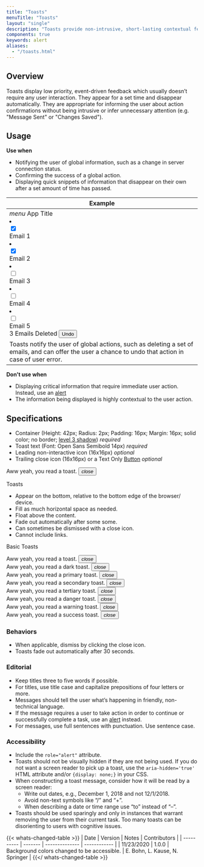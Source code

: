 ```yaml
---
title: "Toasts"
menuTitle: "Toasts"
layout: "single"
description: "Toasts provide non-intrusive, short-lasting contextual feedback to the user."
components: true
keywords: alert
aliases:
  - "/toasts.html"
---
```


## Overview

Toasts display low priority, event-driven feedback which usually doesn’t require any user interaction. They appear for a set time and disappear automatically. They are appropriate for informing the user about action confirmations without being intrusive or infer unnecessary attention (e.g. "Message Sent" or "Changes Saved").

## Usage

**Use when**

- Notifying the user of global information, such as a change in server connection status.
- Confirming the success of a global action.
- Displaying quick snippets of information that disappear on their own after a set amount of time has passed.

<table class="table table-bordered bg-white">
  <thead class="thead-light">
    <tr>
      <th scope="col">Example</th>
    </tr>
  </thead>
  <tbody>
    <tr>
      <td scope="row">
        <div class="border position-relative">
          <div class="p-3 bg-primary text-white d-flex">
            <i class="material-icons">menu</i>
            <span class="h1 text-white ml-3 mb-0">App Title</span>
          </div>
          <div class="p-3">
            <div class="list-group">
              <li class="list-group-item active list-item-left-control">
                <div class="custom-control custom-checkbox">
                  <input
                    type="checkbox"
                    checked
                    class="custom-control-input"
                    id="email1"
                    name="email1"
                  />
                  <label class="custom-control-label" for="email1"></label>
                </div>
                <span>Email 1</span>
              </li>
              <li class="list-group-item active list-item-left-control">
                <div class="custom-control custom-checkbox">
                  <input
                    type="checkbox"
                    checked
                    class="custom-control-input"
                    id="email2"
                    name="email2"
                  />
                  <label class="custom-control-label" for="email2"></label>
                </div>
                <span>Email 2</span>
              </li>
              <li class="list-group-item list-item-left-control">
                <div class="custom-control custom-checkbox">
                  <input
                    type="checkbox"
                    class="custom-control-input"
                    id="email3"
                    name="email3"
                  />
                  <label class="custom-control-label" for="email3"></label>
                </div>
                <span>Email 3</span>
              </li>
              <li class="list-group-item list-item-left-control">
                <div class="custom-control custom-checkbox">
                  <input
                    type="checkbox"
                    class="custom-control-input"
                    id="email4"
                    name="email4"
                  />
                  <label class="custom-control-label" for="email4"></label>
                </div>
                <span>Email 4</span>
              </li>
              <li class="list-group-item list-item-left-control">
                <div class="custom-control custom-checkbox">
                  <input
                    type="checkbox"
                    class="custom-control-input"
                    id="email5"
                    name="email5"
                  />
                  <label class="custom-control-label" for="email5"></label>
                </div>
                <span>Email 5</span>
              </li>
            </div>
          </div>
          <div
            class="toast toast-dark show position-absolute"
            style="width: 350px; bottom: 2rem; left: calc(50% - 175px);"
            role="alert"
            aria-live="assertive"
            aria-atomic="true"
          >
            3 Emails Deleted
            <button
              type="button"
              class="btn btn-text-tertiary"
              data-dismiss="toast"
              aria-label="Close"
            >
              Undo
            </button>
          </div>
        </div>
      </td>
    </tr>
    <tr>
      <td class="do" scope="row">
        Toasts notify the user of global actions, such as deleting a set of
        emails, and can offer the user a chance to undo that action in case of
        user error.
      </td>
    </tr>
  </tbody>
</table>

**Don't use when**

- Displaying critical information that require immediate user action. Instead, use an [alert](/elements/alerts/)
- The information being displayed is highly contextual to the user action.

## Specifications

- Container (Height: 42px; Radius: 2px; Padding: 16px; Margin: 16px; solid color; no border; [level 3 shadow](/foundations/shadows-and-depth/)) _required_
- Toast text (Font: Open Sans Semibold 14px) _required_
- Leading non-interactive icon (16x16px) _optional_
- Trailing close icon (16x16px) or a Text Only [Button](/elements/buttons/)  _optional_

<div class="guide-example-block my-3 py-3 bg-light">
  <div class="guide-content-sample anatomy-display-container">
    <div
      class="toast show anatomy-display-static"
      role="alert"
      aria-live="assertive"
      aria-atomic="true"
      data-anatomy-colors="false">
      Aww yeah, you read a toast.
      <button type="button" class="close" data-dismiss="alert">
      <i class="modus-icon material-icons">close</i>
      </button>
    </div>
  </div>
</div>

Toasts

- Appear on the bottom, relative to the bottom edge of the browser/ device.
- Fill as much horizontal space as needed.
- Float above the content.
- Fade out automatically after some some.
- Can sometimes be dismissed with a close icon.
- Cannot include links.

Basic Toasts

<div class="toast show" role="alert" aria-live="assertive" aria-atomic="true">
  Aww yeah, you read a toast.
  <button type="button" class="close" data-dismiss="alert">
    <i class="modus-icon material-icons">close</i>
  </button>
</div>
<div class="toast toast-dark show" role="alert" aria-live="assertive" aria-atomic="true">
  Aww yeah, you read a dark toast.
  <button type="button" class="close" data-dismiss="alert">
    <i class="modus-icon material-icons">close</i>
  </button>
</div>
<div class="toast toast-primary show" role="alert" aria-live="assertive" aria-atomic="true">
  Aww yeah, you read a primary toast.
  <button type="button" class="close" data-dismiss="alert">
    <i class="modus-icon material-icons">close</i>
  </button>
</div>
<div class="toast toast-secondary show" role="alert" aria-live="assertive" aria-atomic="true">
  Aww yeah, you read a secondary toast.
  <button type="button" class="close" data-dismiss="alert">
    <i class="modus-icon material-icons">close</i>
  </button>
</div>
<div class="toast toast-tertiary show text-dark" role="alert" aria-live="assertive" aria-atomic="true">
  Aww yeah, you read a tertiary toast.
  <button type="button" class="close" data-dismiss="alert">
    <i class="modus-icon material-icons">close</i>
  </button>
</div>
<div class="toast toast-danger show" role="alert" aria-live="assertive" aria-atomic="true">
  Aww yeah, you read a danger toast.
  <button type="button" class="close" data-dismiss="alert">
    <i class="modus-icon material-icons">close</i>
  </button>
</div>
<div class="toast toast-warning show" role="alert" aria-live="assertive" aria-atomic="true">
  Aww yeah, you read a warning toast.
  <button type="button" class="close" data-dismiss="alert">
    <i class="modus-icon material-icons">close</i>
  </button>
</div>
<div class="toast toast-success show" role="alert" aria-live="assertive" aria-atomic="true">
  Aww yeah, you read a success toast.
  <button type="button" class="close" data-dismiss="alert">
    <i class="modus-icon material-icons">close</i>
  </button>
</div>

### Behaviors

- When applicable, dismiss by clicking the close icon.
- Toasts fade out automatically after 30 seconds.

### Editorial

- Keep titles three to five words if possible.
- For titles, use title case and capitalize prepositions of four letters or more.
- Messages should tell the user what’s happening in friendly, non-technical language.
- If the message requires a user to take action in order to continue or successfully complete a task, use an [alert](/elements/alerts/)
  instead.
- For messages, use full sentences with punctuation. Use sentence case.

### Accessibility

- Include the `role="alert"` attribute.
- Toasts should not be visually hidden if they are not being used. If you do not want a screen reader to pick up a toast, use the `aria-hidden='true'` HTML attribute and/or `{display: none;}` in your CSS.
- When constructing a toast message, consider how it will be read by a screen reader:
  - Write out dates, e.g., December 1, 2018 and not 12/1/2018.
  - Avoid non-text symbols like “/” and “+”.
  - When describing a date or time range use “to” instead of “–”.
- Toasts should be used sparingly and only in instances that warrant removing the user from their current task. Too many toasts can be disorienting to users with cognitive issues.

{{< whats-changed-table >}}
| Date       | Version | Notes          | Contributors |
| ---------- | ------- | -------------- | ------------ |
| 11/23/2020 | 1.0.0   | Background colors changed to be accessible. | E. Bohn, L. Kause, N. Springer     |
{{</ whats-changed-table >}}

